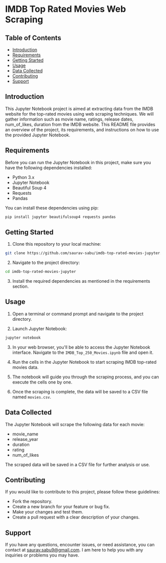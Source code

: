 # IMDB Top Rated Movies Web Scraping

## Table of Contents
- [Introduction](#introduction)
- [Requirements](#requirements)
- [Getting Started](#getting-started)
- [Usage](#usage)
- [Data Collected](#data-collected)
- [Contributing](#contributing)
- [Support](#support)

## Introduction
This Jupyter Notebook project is aimed at extracting data from the IMDB website for the top-rated movies using web scraping techniques. We will gather information such as movie name, ratings, release dates, num_of_likes, duration from the IMDB website. This README file provides an overview of the project, its requirements, and instructions on how to use the provided Jupyter Notebook.

## Requirements
Before you can run the Jupyter Notebook in this project, make sure you have the following dependencies installed:

- Python 3.x
- Jupyter Notebook
- Beautiful Soup 4
- Requests
- Pandas

You can install these dependencies using pip:

```bash
pip install jupyter beautifulsoup4 requests pandas
```

## Getting Started
1. Clone this repository to your local machine:

```bash
git clone https://github.com/saurav-sabu/imdb-top-rated-movies-jupyter.git
```

2. Navigate to the project directory:

```bash
cd imdb-top-rated-movies-jupyter
```

3. Install the required dependencies as mentioned in the requirements section.

## Usage
1. Open a terminal or command prompt and navigate to the project directory.

2. Launch Jupyter Notebook:

```bash
jupyter notebook
```

3. In your web browser, you'll be able to access the Jupyter Notebook interface. Navigate to the `IMDB_Top_250_Movies.ipynb` file and open it.

4. Run the cells in the Jupyter Notebook to start scraping IMDB top-rated movies data.

5. The notebook will guide you through the scraping process, and you can execute the cells one by one.

6. Once the scraping is complete, the data will be saved to a CSV file named `movies.csv`.

## Data Collected
The Jupyter Notebook will scrape the following data for each movie:

- movie_name
- release_year
- duration
- rating
- num_of_likes

The scraped data will be saved in a CSV file for further analysis or use.

## Contributing
If you would like to contribute to this project, please follow these guidelines:
- Fork the repository.
- Create a new branch for your feature or bug fix.
- Make your changes and test them.
- Create a pull request with a clear description of your changes.

## Support

If you have any questions, encounter issues, or need assistance, you can contact at saurav.sabu9@gmail.com. I am here to help you with any inquiries or problems you may have.